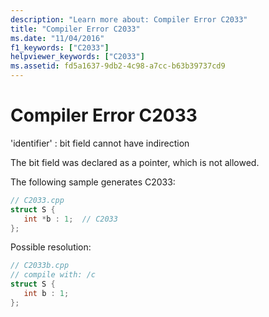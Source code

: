 ```yaml
---
description: "Learn more about: Compiler Error C2033"
title: "Compiler Error C2033"
ms.date: "11/04/2016"
f1_keywords: ["C2033"]
helpviewer_keywords: ["C2033"]
ms.assetid: fd5a1637-9db2-4c98-a7cc-b63b39737cd9
---
```

# Compiler Error C2033

'identifier' : bit field cannot have indirection

The bit field was declared as a pointer, which is not allowed.

The following sample generates C2033:

```cpp
// C2033.cpp
struct S {
   int *b : 1;  // C2033
};
```

Possible resolution:

```cpp
// C2033b.cpp
// compile with: /c
struct S {
   int b : 1;
};
```
